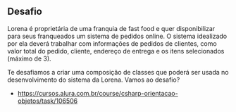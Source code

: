 ## Desafio

Lorena é proprietária de uma franquia de fast food e quer disponibilizar para seus franqueados um sistema de pedidos online. O sistema idealizado por ela deverá trabalhar com informações de pedidos de clientes, como valor total do pedido, cliente, endereço de entrega e os itens selecionados (máximo de 3).

Te desafiamos a criar uma composição de classes que poderá ser usada no desenvolvimento do sistema da Lorena. Vamos ao desafio?

- https://cursos.alura.com.br/course/csharp-orientacao-objetos/task/106506